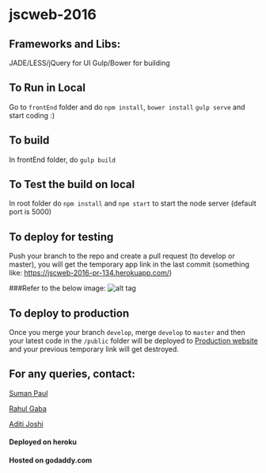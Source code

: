 # jscweb-2016

## Frameworks and Libs:
JADE/LESS/jQuery for UI
Gulp/Bower for building

## To Run in Local
Go to `frontEnd` folder and do `npm install`, `bower install`
`gulp serve` and start coding :)

## To build
In frontEnd folder, do `gulp build`

## To Test the build on local
In root folder do `npm install` and `npm start` to start the node server (default port is 5000)

## To deploy for testing
Push your branch to the repo and create a pull request (to develop or master), 
you will get the temporary app link in the last commit (something like: https://jscweb-2016-pr-134.herokuapp.com/)

###Refer to the below image:
![alt tag](https://raw.github.com/skeep/jscweb-2016/master/screenshots/tempUrl.png)

## To deploy to production
Once you merge your branch `develop`, merge `develop` to `master` and then your latest code in the `/public` folder will be deployed to [Production website](http://2016.jschannel.com) and your previous temporary link will get destroyed.

## For any queries, contact:
[Suman Paul](https://github.com/skeep)

[Rahul Gaba](https://github.com/rahulgaba16)

[Aditi Joshi](https://github.com/Jaditi)


#### Deployed on heroku
#### Hosted on godaddy.com
